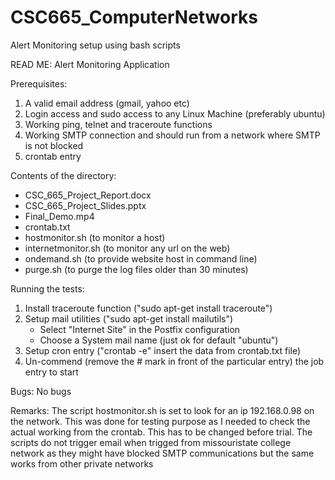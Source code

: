 # CSC665_ComputerNetworks
Alert Monitoring setup using bash scripts

READ ME: Alert Monitoring Application

Prerequisites:
1. A valid email address (gmail, yahoo etc)
2. Login access and sudo access to any Linux Machine (preferably ubuntu)
3. Working ping, telnet and traceroute functions
4. Working SMTP connection and should run from a network where SMTP is not blocked
5. crontab entry

Contents of the directory:
* CSC_665_Project_Report.docx
* CSC_665_Project_Slides.pptx
* Final_Demo.mp4
* crontab.txt
* hostmonitor.sh (to monitor a host)
* internetmonitor.sh (to monitor any url on the web)
* ondemand.sh (to provide website host in command line)
* purge.sh (to purge the log files older than 30 minutes)

Running the tests:
1. Install traceroute function ("sudo apt-get install traceroute")
2. Setup mail utilities ("sudo apt-get install mailutils")
	* Select "Internet Site" in the Postfix configuration
	* Choose a System mail name (just ok for default "ubuntu")
3. Setup cron entry ("crontab -e" insert the data from crontab.txt file)
4. Un-commend (remove the # mark in front of the particular entry) the job entry to start

Bugs:
No bugs

Remarks:
The script hostmonitor.sh is set to look for an ip 192.168.0.98 on the network. This was done for testing purpose as I needed to check the actual working from the crontab. This has to be changed before trial.
The scripts do not trigger email when trigged from missouristate college network as they might have blocked SMTP communications but the same works from other private networks

